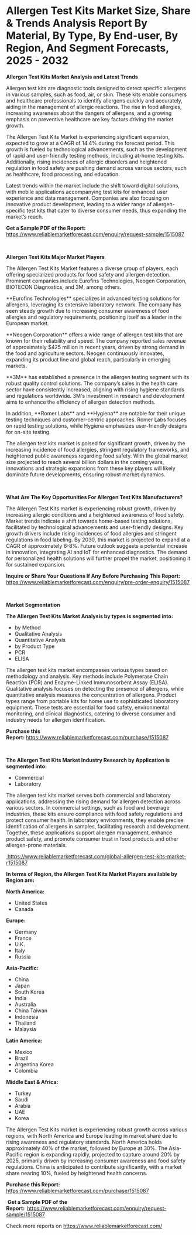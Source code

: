 <p><h1>Allergen Test Kits Market Size, Share & Trends Analysis Report By Material, By Type, By End-user, By Region, And Segment Forecasts, 2025 - 2032</h1></p><p><strong>Allergen Test Kits Market Analysis and Latest Trends</strong></p>
<p><p>Allergen test kits are diagnostic tools designed to detect specific allergens in various samples, such as food, air, or skin. These kits enable consumers and healthcare professionals to identify allergens quickly and accurately, aiding in the management of allergic reactions. The rise in food allergies, increasing awareness about the dangers of allergens, and a growing emphasis on preventive healthcare are key factors driving the market growth.</p><p>The Allergen Test Kits Market is experiencing significant expansion, expected to grow at a CAGR of 14.4% during the forecast period. This growth is fueled by technological advancements, such as the development of rapid and user-friendly testing methods, including at-home testing kits. Additionally, rising incidences of allergic disorders and heightened regulation in food safety are pushing demand across various sectors, such as healthcare, food processing, and education.</p><p>Latest trends within the market include the shift toward digital solutions, with mobile applications accompanying test kits for enhanced user experience and data management. Companies are also focusing on innovative product development, leading to a wider range of allergen-specific test kits that cater to diverse consumer needs, thus expanding the market’s reach.</p></p>
<p><strong>Get a Sample PDF of the Report:&nbsp;</strong> <a href="https://www.reliablemarketforecast.com/enquiry/request-sample/1515087?utm_campaign=2721&utm_medium=2&utm_source=Github&utm_content=ia&utm_term=04032025&utm_id=allergen-test-kits">https://www.reliablemarketforecast.com/enquiry/request-sample/1515087</a></p>
<p>&nbsp;</p>
<p><strong>Allergen Test Kits Major Market Players</strong></p>
<p><p>The Allergen Test Kits Market features a diverse group of players, each offering specialized products for food safety and allergen detection. Prominent companies include Eurofins Technologies, Neogen Corporation, BIOTECON Diagnostics, and 3M, among others.</p><p>**Eurofins Technologies** specializes in advanced testing solutions for allergens, leveraging its extensive laboratory network. The company has seen steady growth due to increasing consumer awareness of food allergies and regulatory requirements, positioning itself as a leader in the European market.</p><p>**Neogen Corporation** offers a wide range of allergen test kits that are known for their reliability and speed. The company reported sales revenue of approximately $425 million in recent years, driven by strong demand in the food and agriculture sectors. Neogen continuously innovates, expanding its product line and global reach, particularly in emerging markets.</p><p>**3M** has established a presence in the allergen testing segment with its robust quality control solutions. The company’s sales in the health care sector have consistently increased, aligning with rising hygiene standards and regulations worldwide. 3M's investment in research and development aims to enhance the efficiency of allergen detection methods.</p><p>In addition, **Romer Labs** and **Hygiena** are notable for their unique testing techniques and customer-centric approaches. Romer Labs focuses on rapid testing solutions, while Hygiena emphasizes user-friendly designs for on-site testing.</p><p>The allergen test kits market is poised for significant growth, driven by the increasing incidence of food allergies, stringent regulatory frameworks, and heightened public awareness regarding food safety. With the global market size projected to reach several billion dollars in the coming years, innovations and strategic expansions from these key players will likely dominate future developments, ensuring robust market dynamics.</p></p>
<p>&nbsp;</p>
<p><strong>What Are The Key Opportunities For Allergen Test Kits Manufacturers?</strong></p>
<p><p>The Allergen Test Kits market is experiencing robust growth, driven by increasing allergic conditions and a heightened awareness of food safety. Market trends indicate a shift towards home-based testing solutions, facilitated by technological advancements and user-friendly designs. Key growth drivers include rising incidences of food allergies and stringent regulations in food labeling. By 2030, this market is projected to expand at a CAGR of approximately 6-8%. Future outlook suggests a potential increase in innovation, integrating AI and IoT for enhanced diagnostics. The demand for personalized health solutions will further propel the market, positioning it for sustained expansion.</p></p>
<p><strong>Inquire or Share Your Questions If Any Before Purchasing This Report:</strong> <a href="https://www.reliablemarketforecast.com/enquiry/pre-order-enquiry/1515087?utm_campaign=2721&utm_medium=2&utm_source=Github&utm_content=ia&utm_term=04032025&utm_id=allergen-test-kits">https://www.reliablemarketforecast.com/enquiry/pre-order-enquiry/1515087</a></p>
<p>&nbsp;</p>
<p><strong>Market Segmentation</strong></p>
<p><strong>The Allergen Test Kits Market Analysis by types is segmented into:</strong></p>
<p><ul><li>by Method</li><li>Qualitative Analysis</li><li>Quantitative Analysis</li><li>by Product Type</li><li>PCR</li><li>ELISA</li></ul></p>
<p><p>The allergen test kits market encompasses various types based on methodology and analysis. Key methods include Polymerase Chain Reaction (PCR) and Enzyme-Linked Immunosorbent Assay (ELISA). Qualitative analysis focuses on detecting the presence of allergens, while quantitative analysis measures the concentration of allergens. Product types range from portable kits for home use to sophisticated laboratory equipment. These tests are essential for food safety, environmental monitoring, and clinical diagnostics, catering to diverse consumer and industry needs for allergen identification.</p></p>
<p><strong>Purchase this Report:&nbsp;</strong><a href="https://www.reliablemarketforecast.com/purchase/1515087?utm_campaign=2721&utm_medium=2&utm_source=Github&utm_content=ia&utm_term=04032025&utm_id=allergen-test-kits">https://www.reliablemarketforecast.com/purchase/1515087</a></p>
<p>&nbsp;</p>
<p><strong>The Allergen Test Kits Market Industry Research by Application is segmented into:</strong></p>
<p><ul><li>Commercial</li><li>Laboratory</li></ul></p>
<p><p>The allergen test kits market serves both commercial and laboratory applications, addressing the rising demand for allergen detection across various sectors. In commercial settings, such as food and beverage industries, these kits ensure compliance with food safety regulations and protect consumer health. In laboratory environments, they enable precise identification of allergens in samples, facilitating research and development. Together, these applications support allergen management, enhance product safety, and promote consumer trust in food products and other allergen-prone materials.</p></p>
<p><a href="https://www.reliablemarketforecast.com/global-allergen-test-kits-market-r1515087?utm_campaign=2721&utm_medium=2&utm_source=Github&utm_content=ia&utm_term=04032025&utm_id=allergen-test-kits">&nbsp;https://www.reliablemarketforecast.com/global-allergen-test-kits-market-r1515087</a></p>
<p><strong>In terms of Region, the Allergen Test Kits Market Players available by Region are:</strong></p>
<p>
    <p> <strong> North America: </strong>
        <ul>
            <li>United States</li>
            <li>Canada</li>
        </ul>
        </p> 
    <p> <strong> Europe: </strong>
        <ul>
            <li>Germany</li>
            <li>France</li>
            <li>U.K.</li>
            <li>Italy</li>
            <li>Russia</li>
        </ul>
        </p> 
    <p> <strong> Asia-Pacific: </strong>
        <ul>
            <li>China</li>
            <li>Japan</li>
            <li>South Korea</li>
            <li>India</li>
            <li>Australia</li>
            <li>China Taiwan</li>
            <li>Indonesia</li>
            <li>Thailand</li>
            <li>Malaysia</li>
        </ul>
        </p> 
    <p> <strong> Latin America: </strong>
        <ul>
            <li>Mexico</li>
            <li>Brazil</li>
            <li>Argentina Korea</li>
            <li>Colombia</li>
        </ul>
        </p> 
    <p> <strong> Middle East & Africa: </strong>
        <ul>
            <li>Turkey</li>
            <li>Saudi</li>
            <li>Arabia</li>
            <li>UAE</li>
            <li>Korea</li>
        </ul>
    </p>
    </p>
<p><p>The Allergen Test Kits market is experiencing robust growth across various regions, with North America and Europe leading in market share due to rising awareness and regulatory standards. North America holds approximately 40% of the market, followed by Europe at 30%. The Asia-Pacific region is expanding rapidly, projected to capture around 20% by 2025, primarily driven by increasing consumer awareness and food safety regulations. China is anticipated to contribute significantly, with a market share nearing 10%, fueled by heightened health concerns.</p></p>
<p><strong>Purchase this Report: </strong><a href="https://www.reliablemarketforecast.com/purchase/1515087?utm_campaign=2721&utm_medium=2&utm_source=Github&utm_content=ia&utm_term=04032025&utm_id=allergen-test-kits">https://www.reliablemarketforecast.com/purchase/1515087</a></p>
<p>&nbsp;<strong>Get a Sample PDF of the Report:&nbsp;&nbsp;</strong><a href="https://www.reliablemarketforecast.com/enquiry/request-sample/1515087?utm_campaign=2721&utm_medium=2&utm_source=Github&utm_content=ia&utm_term=04032025&utm_id=allergen-test-kits">https://www.reliablemarketforecast.com/enquiry/request-sample/1515087</a></p>
<p><strong></strong></p>
<p>Check more reports on <a href="https://www.reliablemarketforecast.com/?utm_campaign=2721&utm_medium=2&utm_source=Github&utm_content=ia&utm_term=04032025&utm_id=allergen-test-kits">https://www.reliablemarketforecast.com/</a></p>